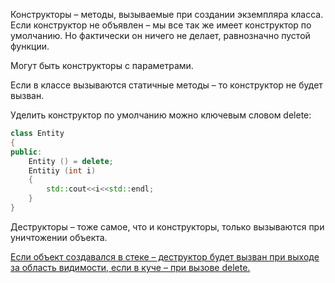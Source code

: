 Конструкторы – методы, вызываемые при создании экземпляра класса. Если конструктор не объявлен – мы все так же имеет конструктор по умолчанию. Но фактически он ничего не делает, равнозначно пустой функции.

Могут быть конструкторы с параметрами.

Если в классе вызываются статичные методы – то конструктор не будет вызван.

Уделить конструктор по умолчанию можно ключевым словом delete:

```c++
class Entity
{
public:
    Entity () = delete;
    Entitiy (int i) 
    {
        std::cout<<i<<std::endl;
    }
}
```

Деструкторы – тоже самое, что и конструкторы, только вызываются при уничтожении объекта.

<u>Если объект создавался в стеке – деструктор будет вызван при выходе за область видимости, если в куче – при вызове delete.</u>
